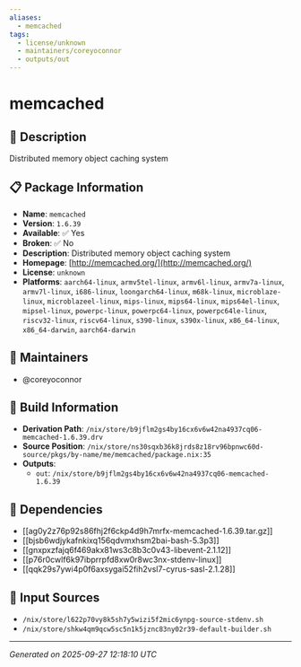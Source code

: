 ```yaml
---
aliases:
  - memcached
tags:
  - license/unknown
  - maintainers/coreyoconnor
  - outputs/out
---
```


# memcached

## 📝 Description

Distributed memory object caching system

## 📋 Package Information

- **Name**: `memcached`
- **Version**: `1.6.39`
- **Available**: ✅ Yes
- **Broken**: ✅ No
- **Description**: Distributed memory object caching system
- **Homepage**: [http://memcached.org/](http://memcached.org/)
- **License**: `unknown`
- **Platforms**: `aarch64-linux`, `armv5tel-linux`, `armv6l-linux`, `armv7a-linux`, `armv7l-linux`, `i686-linux`, `loongarch64-linux`, `m68k-linux`, `microblaze-linux`, `microblazeel-linux`, `mips-linux`, `mips64-linux`, `mips64el-linux`, `mipsel-linux`, `powerpc-linux`, `powerpc64-linux`, `powerpc64le-linux`, `riscv32-linux`, `riscv64-linux`, `s390-linux`, `s390x-linux`, `x86_64-linux`, `x86_64-darwin`, `aarch64-darwin`
## 👥 Maintainers

- @coreyoconnor


## 🔧 Build Information

- **Derivation Path**: `/nix/store/b9jflm2gs4by16cx6v6w42na4937cq06-memcached-1.6.39.drv`
- **Source Position**: `/nix/store/ns30sqxb36k8jrds8z18rv96bpnwc60d-source/pkgs/by-name/me/memcached/package.nix:35`
- **Outputs**:
  - `out`:  `/nix/store/b9jflm2gs4by16cx6v6w42na4937cq06-memcached-1.6.39`

## 🔗 Dependencies

- [[ag0y2z76p92s86fhj2f6ckp4d9h7mrfx-memcached-1.6.39.tar.gz]]
- [[bjsb6wdjykafnkixq156qdvmxhsm2bai-bash-5.3p3]]
- [[gnxpxzfajq6f469akx81ws3c8b3c0v43-libevent-2.1.12]]
- [[p76r0cwlf6k97ibprrpfd8xw0r8wc3nx-stdenv-linux]]
- [[qqk29s7ywi4p0f6axsygai52fih2vsl7-cyrus-sasl-2.1.28]]

## 📁 Input Sources

- `/nix/store/l622p70vy8k5sh7y5wizi5f2mic6ynpg-source-stdenv.sh`
- `/nix/store/shkw4qm9qcw5sc5n1k5jznc83ny02r39-default-builder.sh`

---
*Generated on 2025-09-27 12:18:10 UTC*
